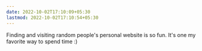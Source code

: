 ```yaml
---
date: 2022-10-02T17:10:09+05:30
lastmod: 2022-10-02T17:10:54+05:30
---
```


Finding and visiting random people's personal website is so fun. It's one my favorite way to spend time :)
